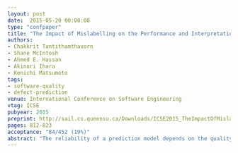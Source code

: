 ```yaml
---
layout: post
date:  2015-05-20 00:00:00
type: "confpaper"
title: "The Impact of Mislabelling on the Performance and Interpretation of Defect Prediction Models"
authors:
- Chakkrit Tantithamthavorn
- Shane McIntosh
- Ahmed E. Hassan
- Akinori Ihara
- Kenichi Matsumoto
tags:
- software-quality
- defect-prediction
venue: International Conference on Software Engineering
vtag: ICSE
pubyear: 2015
preprint: http://sail.cs.queensu.ca/Downloads/ICSE2015_TheImpactOfMislabellingOnThePerformanceAndInterpretationOfDefectPredictionModels.pdf
pages: 812-823
acceptance: "84/452 (19%)"
abstract: "The reliability of a prediction model depends on the quality of the data from which it was trained. Therefore, defect prediction models may be unreliable if they are trained using noisy data. Recent research suggests that randomly-injected noise that changes the classification (label) of software modules from defective to clean (and vice versa) can impact the performance of defect models. Yet, in reality, incorrectly labelled (i.e., mislabelled) issue reports are likely non-random. In this paper, we study whether mislabelling is random, and the impact that realistic mislabelling has on the performance and interpretation of defect models. Through a case study of 3,931 manually-curated issue reports from the Apache Jackrabbit and Lucene systems, we find that: (1) issue report mislabelling is not random; (2) precision is rarely impacted by mislabelled issue reports, suggesting that practitioners can rely on the accuracy of modules labelled as defective by models that are trained using noisy data; (3) however, models trained on noisy data typically achieve 56%-68% of the recall of models trained on clean data; and (4) only the metrics in top influence rank of our defect models are robust to the noise introduced by mislabelling, suggesting that the less influential metrics of models that are trained on noisy data should not be interpreted or used to make decisions."
---
```

